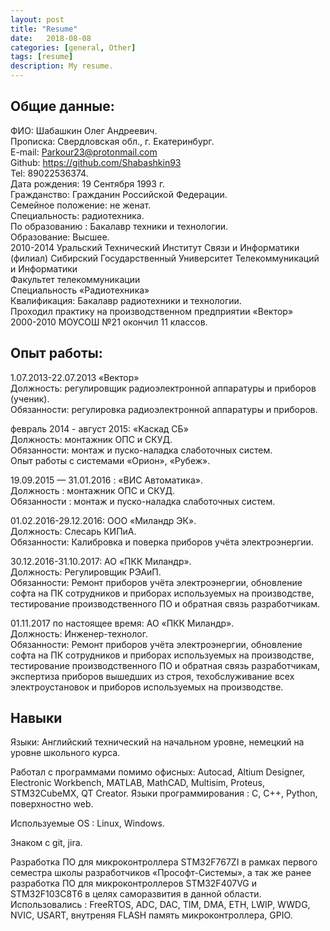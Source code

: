```yaml
---
layout: post
title: "Resume" 
date:   2018-08-08
categories: [general, Other]
tags: [resume]
description: My resume.
---
```

## Общие данные:
ФИО: Шабашкин Олег Андреевич.  
Прописка: Свердловская обл., г. Екатеринбург.  
E-mail: Parkour23@protonmail.com  
Github: https://github.com/Shabashkin93  
Tel: 89022536374.  
Дата рождения: 19 Сентября 1993 г.  
Гражданство: Гражданин Российской Федерации.  
Семейное положение: не женат.  
Специальность: радиотехника.  
По образованию : Бакалавр техники и технологии.  
Образование: Высшее.  
2010-2014 Уральский Технический Институт Связи и Информатики (филиал) Сибирский Государственный Университет Телекоммуникаций и Информатики  
Факультет телекоммуникации  
Специальность «Радиотехника»  
Квалификация: Бакалавр радиотехники и технологии.  
Проходил практику на производственном предприятии «Вектор»  
2000-2010 МОУСОШ №21 окончил 11 классов.  

## Опыт работы:

1.07.2013-22.07.2013  «Вектор»  
Должность: регулировщик радиоэлектронной аппаратуры и приборов (ученик).  
Обязанности: регулировка радиоэлектронной аппаратуры и приборов.  

февраль 2014 - август 2015: «Каскад СБ»  
Должность:  монтажник ОПС и СКУД.  
Обязанности: монтаж и пуско-наладка слаботочных систем.  
Опыт работы с системами «Орион», «Рубеж».  

19.09.2015 — 31.01.2016 :  «ВИС Автоматика».  
Должность : монтажник ОПС и СКУД.  
Обязанности : монтаж и пуско-наладка слаботочных систем.  


01.02.2016-29.12.2016: ООО «Миландр ЭК».  
Должность: Слесарь КИПиА.  
Обязанности: Калибровка и поверка приборов учёта электроэнергии.  

30.12.2016-31.10.2017: АО «ПКК Миландр».  
Должность: Регулировщик РЭАиП.  
Обязанности: Ремонт приборов учёта электроэнергии, обновление софта на ПК сотрудников и приборах используемых на производстве, тестирование производственного ПО и обратная связь разработчикам.  

01.11.2017 по настоящее время: АО «ПКК Миландр».  
Должность: Инженер-технолог.  
Обязанности: Ремонт приборов учёта электроэнергии, обновление софта на ПК сотрудников и приборах используемых на производстве, тестирование производственного ПО и обратная связь разработчикам, экспертиза приборов вышедших из строя, техобслуживание всех электроустановок и приборов используемых на производстве.  
## Навыки

Языки: Английский технический на начальном уровне, немецкий на уровне школьного курса.  

Работал с программами помимо офисных: Autocad, Altium Designer, Electronic Workbench, MATLAB, MathCAD, Multisim, Proteus, STM32CubeMX, QT Creator. Языки программирования : C, C++, Python, поверхностно web.  

Используемые OS : Linux, Windows.  

Знаком с git, jira.  

Разработка ПО для микроконтроллера STM32F767ZI в рамках первого семестра школы разработчиков «Прософт-Системы», а так же ранее разработка ПО для микроконтроллеров STM32F407VG и STM32F103C8T6 в целях саморазвития в данной области. Использовались : FreeRTOS, ADC, DAC, TIM, DMA, ETH, LWIP, WWDG, NVIC, USART, внутреняя FLASH память микроконтроллера, GPIO.  
